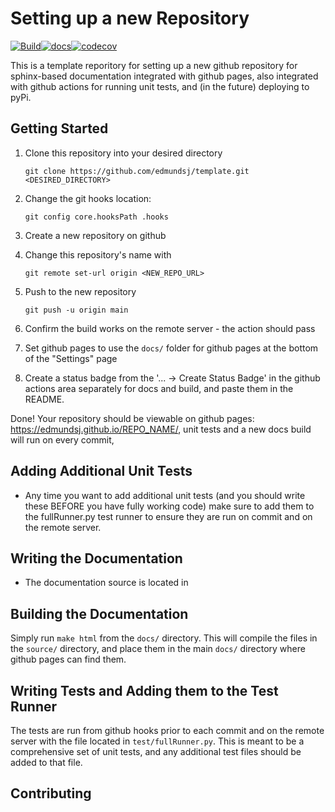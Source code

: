 Setting up a new Repository
===============================
[![Build](https://github.com/edmundsj/template/actions/workflows/python-package-conda.yml/badge.svg)](https://github.com/edmundsj/template/actions/workflows/python-package-conda.yml)[![docs](https://github.com/edmundsj/template/actions/workflows/build-docs.yml/badge.svg)](https://github.com/edmundsj/template/actions/workflows/build-docs.yml)[![codecov](https://codecov.io/gh/edmundsj/template/branch/main/graph/badge.svg?token=7L4PK4K0P3)](https://codecov.io/gh/edmundsj/template)


This is a template reporitory for setting up a new github repository for
sphinx-based documentation integrated with github pages, also integrated with
github actions for running unit tests, and (in the future) deploying to pyPi.

Getting Started
------------------
1. Clone this repository into your desired directory

    ```git clone https://github.com/edmundsj/template.git <DESIRED_DIRECTORY>```

2. Change the git hooks location:

    ```git config core.hooksPath .hooks```

3. Create a new repository on github
4. Change this repository's name with 

   ```git remote set-url origin <NEW_REPO_URL>```

5. Push to the new repository 

    ```git push -u origin main```

6. Confirm the build works on the remote server - the action should pass
7. Set github pages to use the ``docs/`` folder for github pages at the bottom
   of the "Settings" page
8. Create a status badge from the '... -> Create Status Badge' in the github actions area separately for docs and build, and paste them in the README.

Done! Your repository should be viewable on github pages: 
https://edmundsj.github.io/REPO_NAME/, unit tests and a new docs build will run
on every commit, 

Adding Additional Unit Tests
-------------------------------
- Any time you want to add additional unit tests (and you should write these
BEFORE you have fully working code) make sure to add them to the fullRunner.py
test runner to ensure they are run on commit and on the remote server.


Writing the Documentation
------------------------------
- The documentation source is located in 

Building the Documentation
----------------------------
Simply run ``make html`` from the ``docs/`` directory. This will compile the
files in the ``source/`` directory, and place them in the main ``docs/``
directory where github pages can find them.

Writing Tests and Adding them to the Test Runner
---------------------------------------------------
The tests are run from github hooks prior to each commit and on the remote
server with the file located in ``test/fullRunner.py``. This is meant to be a
comprehensive set of unit tests, and any additional test files should be added
to that file.


Contributing
----------------
